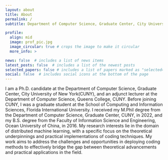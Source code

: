 ```yaml
---
layout: about
title: About
permalink: /
subtitle: Department of Computer Science, Graduate Center, City University of New York.

profile:
  align: mid
  image: prof_pic.jpg
  image_circular: true # crops the image to make it circular
  more_info: >

news: false  # includes a list of news items
latest_posts: false  # includes a list of the newest posts
selected_papers: false # includes a list of papers marked as "selected={true}"
social: false  # includes social icons at the bottom of the page
---
```


I am a Ph.D. candidate at the Department of Computer Science, Graduate Center, City University of New York(CUNY), and an adjunct lecturer at the Department of Computer Science, Queens College, CUNY. Before joining CUNY, I was a graduate student at the School of Computing and Information Sciences, Florida International University. I received my M.Phil degree from the Department of Computer Science, Graduate Center, CUNY, in 2022, and my B.S. degree from the Faculty of Information Science and Engineering, Ocean University of China, in 2016. My research interests lie in the domain of distributed machine learning, with a specific focus on the theoretical underpinnings and practical implementations of coding techniques. My work aims to address the challenges and opportunities in deploying coding methods to effectively bridge the gap between theoretical advancements and practical applications in the field.